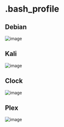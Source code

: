 # .bash_profile

## Debian

![image](https://github.com/Blyzz616/.bash_profile/assets/19424317/aa97b365-14d1-49e3-b31e-7d75cef4e730)


## Kali

![image](https://github.com/Blyzz616/.bash_profile/assets/19424317/a71bbd2a-7440-46db-8ad2-bdbfe44d0798)


## Clock

![image](https://github.com/Blyzz616/.bash_profile/assets/19424317/ac2488ed-8d31-4096-8d7f-fbd24eb69aef)


## Plex

![image](https://github.com/Blyzz616/.bash_profile/assets/19424317/c3a010f3-6f6c-427c-850c-83f9a005c97f)


